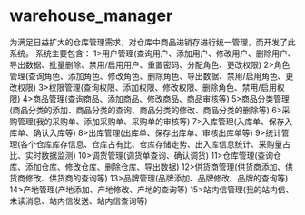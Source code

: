 # warehouse_manager
为满足日益扩大的仓库管理需求，对仓库中商品进销存进行统一管理，而开发了此系统。
系统主要包含：
  1>用户管理(查询用户、添加用户、修改用户、删除用户、导出数据、批量删除、禁用/启用用户、重置密码、分配角色、更改权限)
  2>角色管理(查询角色、添加角色、修改角色、删除角色、导出数据、禁用/启用角色、更改权限)
  3>权限管理(查询权限、添加权限、修改权限、删除角色、禁用/启用权限)
  4>商品管理(查询商品、添加商品、修改商品、商品审核等)
  5>商品分类管理(商品分类的添加、商品分类的查询、商品分类的修改、商品分类的删除等)
  6>采购管理(我的采购单、添加采购单、采购单的审核等)
  7>入库管理(入库单、保存入库单、确认入库等)
  8>出库管理(出库单、保存出库单、审核出库单等)
  9>统计管理(各个仓库库存信息、仓库占有比、仓库存储走势、出入库信息统计、采购量占比、实时数据监测)
  10>调货管理(调货单查询、确认调货)
  11>仓库管理(查询仓库、添加仓库、修改仓库、删除仓库、导出数据)
  12>供货商管理(供货商添加、供货商修改、供货商的查询等)
  13>品牌管理(品牌添加、品牌修改、品牌的查询等)
  14>产地管理(产地添加、产地修改、产地的查询等)
  15>站内信管理(我的站内信、未读消息、站内信发送、站内信查询等)
